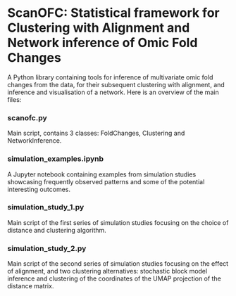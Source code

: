 # ScanOFC: Statistical framework for Clustering with Alignment and Network inference of Omic Fold Changes
A Python library containing tools for inference of multivariate omic fold changes from the data, for their subsequent clustering with alignment, and inference and visualisation of a network. Here is an overview of the main files:

### scanofc.py
Main script, contains 3 classes: FoldChanges, Clustering and NetworkInference. 

### simulation_examples.ipynb
A Jupyter notebook containing examples from simulation studies showcasing frequently observed patterns and some of the potential interesting outcomes.

### simulation_study_1.py
Main script of the first series of simulation studies focusing on the choice of distance and clustering algorithm.

### simulation_study_2.py
Main script of the second series of simulation studies focusing on the effect of alignment, and two clustering alternatives: stochastic block model inference and clustering of the coordinates of the UMAP projection of the distance matrix.

